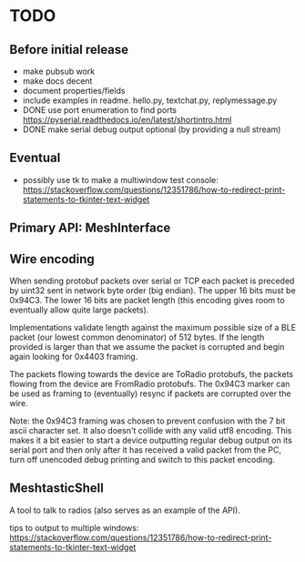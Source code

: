 # TODO

## Before initial release

- make pubsub work
- make docs decent
- document properties/fields
- include examples in readme. hello.py, textchat.py, replymessage.py
- DONE use port enumeration to find ports https://pyserial.readthedocs.io/en/latest/shortintro.html
- DONE make serial debug output optional (by providing a null stream)

## Eventual

- possibly use tk to make a multiwindow test console: https://stackoverflow.com/questions/12351786/how-to-redirect-print-statements-to-tkinter-text-widget

## Primary API: MeshInterface

## Wire encoding

When sending protobuf packets over serial or TCP each packet is preceded by uint32 sent in network byte order (big endian).
The upper 16 bits must be 0x94C3. The lower 16 bits are packet length (this encoding gives room to eventually allow quite large packets).

Implementations validate length against the maximum possible size of a BLE packet (our lowest common denominator) of 512 bytes. If the
length provided is larger than that we assume the packet is corrupted and begin again looking for 0x4403 framing.

The packets flowing towards the device are ToRadio protobufs, the packets flowing from the device are FromRadio protobufs.
The 0x94C3 marker can be used as framing to (eventually) resync if packets are corrupted over the wire.

Note: the 0x94C3 framing was chosen to prevent confusion with the 7 bit ascii character set. It also doesn't collide with any valid utf8 encoding. This makes it a bit easier to start a device outputting regular debug output on its serial port and then only after it has received a valid packet from the PC, turn off unencoded debug printing and switch to this
packet encoding.

## MeshtasticShell

A tool to talk to radios (also serves as an example of the API).

tips to output to multiple windows:
https://stackoverflow.com/questions/12351786/how-to-redirect-print-statements-to-tkinter-text-widget
